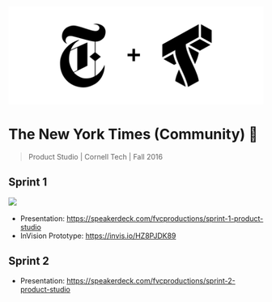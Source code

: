 <img src="img/banner/ct+nytimes-white.png">

# The New York Times (Community) 📰

> Product Studio | Cornell Tech | Fall 2016

## Sprint 1

<img src="img/sprint-1/scene-1.png" width="100">

- Presentation: https://speakerdeck.com/fvcproductions/sprint-1-product-studio
- InVision Prototype: https://invis.io/HZ8PJDK89

## Sprint 2

- Presentation: https://speakerdeck.com/fvcproductions/sprint-2-product-studio
